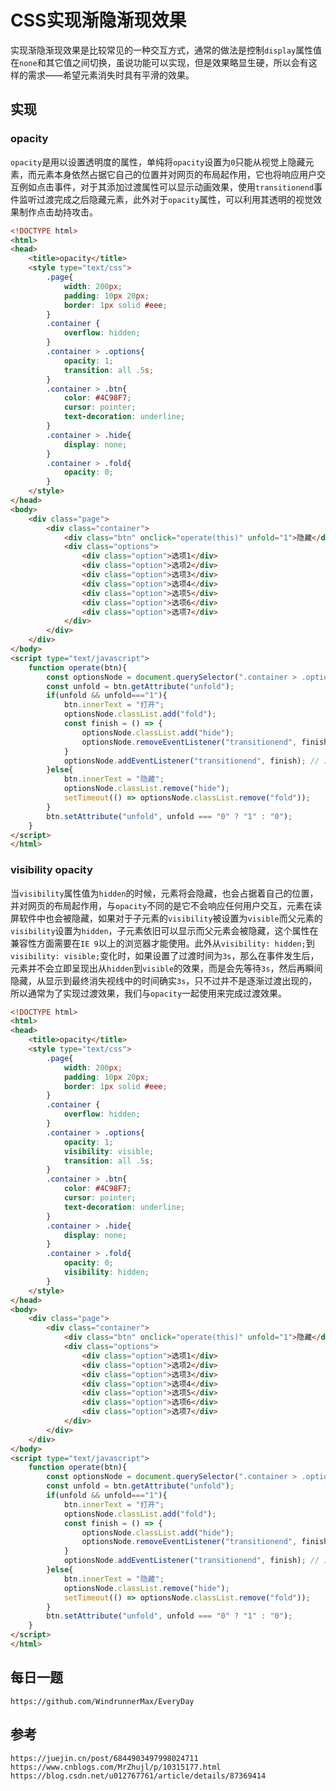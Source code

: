 # CSS实现渐隐渐现效果
实现渐隐渐现效果是比较常见的一种交互方式，通常的做法是控制`display`属性值在`none`和其它值之间切换，虽说功能可以实现，但是效果略显生硬，所以会有这样的需求——希望元素消失时具有平滑的效果。

## 实现

### opacity
`opacity`是用以设置透明度的属性，单纯将`opacity`设置为`0`只能从视觉上隐藏元素，而元素本身依然占据它自己的位置并对网页的布局起作用，它也将响应用户交互例如点击事件，对于其添加过渡属性可以显示动画效果，使用`transitionend`事件监听过渡完成之后隐藏元素，此外对于`opacity`属性，可以利用其透明的视觉效果制作点击劫持攻击。

```html
<!DOCTYPE html>
<html>
<head>
    <title>opacity</title>
    <style type="text/css">
        .page{
            width: 200px;
            padding: 10px 20px;
            border: 1px solid #eee;
        }
        .container {
            overflow: hidden;
        }
        .container > .options{
            opacity: 1;
            transition: all .5s;
        }
        .container > .btn{
            color: #4C98F7;
            cursor: pointer;
            text-decoration: underline;
        }
        .container > .hide{
            display: none;
        }
        .container > .fold{
            opacity: 0;
        }
    </style>
</head>
<body>
    <div class="page">
        <div class="container">
            <div class="btn" onclick="operate(this)" unfold="1">隐藏</div>
            <div class="options">
                <div class="option">选项1</div>
                <div class="option">选项2</div>
                <div class="option">选项3</div>
                <div class="option">选项4</div>
                <div class="option">选项5</div>
                <div class="option">选项6</div>
                <div class="option">选项7</div>
            </div>
        </div>
    </div>
</body>
<script type="text/javascript">
    function operate(btn){
        const optionsNode = document.querySelector(".container > .options");
        const unfold = btn.getAttribute("unfold");
        if(unfold && unfold==="1"){
            btn.innerText = "打开";
            optionsNode.classList.add("fold");
            const finish = () => {
                optionsNode.classList.add("hide");
                optionsNode.removeEventListener("transitionend", finish); // 移除监听器
            }
            optionsNode.addEventListener("transitionend", finish); // 添加监听器
        }else{
            btn.innerText = "隐藏";
            optionsNode.classList.remove("hide");
            setTimeout(() => optionsNode.classList.remove("fold"));
        }
        btn.setAttribute("unfold", unfold === "0" ? "1" : "0");
    }
</script>
</html>
```

### visibility opacity
当`visibility`属性值为`hidden`的时候，元素将会隐藏，也会占据着自己的位置，并对网页的布局起作用，与`opacity`不同的是它不会响应任何用户交互，元素在读屏软件中也会被隐藏，如果对于子元素的`visibility`被设置为`visible`而父元素的`visibility`设置为`hidden`，子元素依旧可以显示而父元素会被隐藏，这个属性在兼容性方面需要在`IE 9`以上的浏览器才能使用。此外从`visibility: hidden;`到`visibility: visible;`变化时，如果设置了过渡时间为`3s`，那么在事件发生后，元素并不会立即呈现出从`hidden`到`visible`的效果，而是会先等待`3s`，然后再瞬间隐藏，从显示到最终消失视线中的时间确实`3s`，只不过并不是逐渐过渡出现的，所以通常为了实现过渡效果，我们与`opacity`一起使用来完成过渡效果。

```html
<!DOCTYPE html>
<html>
<head>
    <title>opacity</title>
    <style type="text/css">
        .page{
            width: 200px;
            padding: 10px 20px;
            border: 1px solid #eee;
        }
        .container {
            overflow: hidden;
        }
        .container > .options{
            opacity: 1;
            visibility: visible;
            transition: all .5s;
        }
        .container > .btn{
            color: #4C98F7;
            cursor: pointer;
            text-decoration: underline;
        }
        .container > .hide{
            display: none;
        }
        .container > .fold{
            opacity: 0;
            visibility: hidden;
        }
    </style>
</head>
<body>
    <div class="page">
        <div class="container">
            <div class="btn" onclick="operate(this)" unfold="1">隐藏</div>
            <div class="options">
                <div class="option">选项1</div>
                <div class="option">选项2</div>
                <div class="option">选项3</div>
                <div class="option">选项4</div>
                <div class="option">选项5</div>
                <div class="option">选项6</div>
                <div class="option">选项7</div>
            </div>
        </div>
    </div>
</body>
<script type="text/javascript">
    function operate(btn){
        const optionsNode = document.querySelector(".container > .options");
        const unfold = btn.getAttribute("unfold");
        if(unfold && unfold==="1"){
            btn.innerText = "打开";
            optionsNode.classList.add("fold");
            const finish = () => {
                optionsNode.classList.add("hide");
                optionsNode.removeEventListener("transitionend", finish); // 移除监听器
            }
            optionsNode.addEventListener("transitionend", finish); // 添加监听器
        }else{
            btn.innerText = "隐藏";
            optionsNode.classList.remove("hide");
            setTimeout(() => optionsNode.classList.remove("fold"));
        }
        btn.setAttribute("unfold", unfold === "0" ? "1" : "0");
    }
</script>
</html>

```


## 每日一题

```
https://github.com/WindrunnerMax/EveryDay
```

## 参考

```
https://juejin.cn/post/6844903497998024711
https://www.cnblogs.com/MrZhujl/p/10315177.html
https://blog.csdn.net/u012767761/article/details/87369414
```